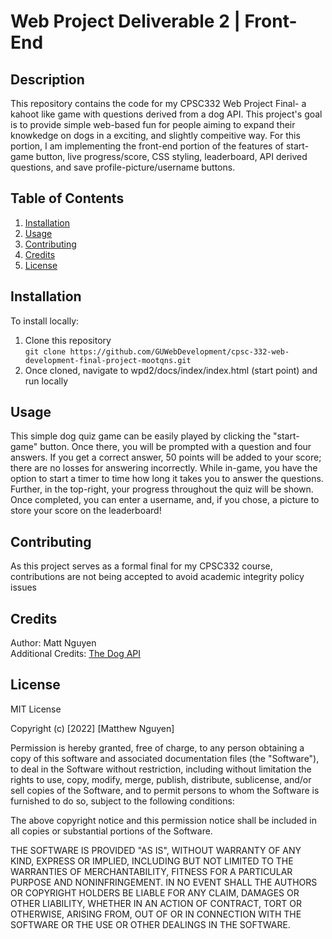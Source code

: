 # Web Project Deliverable 2 | Front-End 

## Description
This repository contains the code for my CPSC332 Web Project Final- a kahoot like game with questions derived from a dog API. This project's goal is to provide
simple web-based fun for people aiming to expand their knowkedge on dogs in a exciting, and slightly compeitive way. For this portion, I am implementing the 
front-end portion of the features of start-game button, live progress/score, CSS styling, leaderboard, API derived questions, and save profile-picture/username buttons.

## Table of Contents
1. [Installation](#installation)
2. [Usage](#usage)
3. [Contributing](#contributing)
4. [Credits](#credits)
5. [License](#license)

## Installation
To install locally: 
1. Clone this repository  
`git clone https://github.com/GUWebDevelopment/cpsc-332-web-development-final-project-mootqns.git`  
2. Once cloned, navigate to wpd2/docs/index/index.html (start point) and run locally

## Usage
This simple dog quiz game can be easily played by clicking the "start-game" button. Once there, you will be prompted with a
question and four answers. If you get a correct answer, 50 points will be added to your score; there are no losses for answering 
incorrectly. While in-game, you have the option to start a timer to time how long it takes you to answer the questions. Further,
in the top-right, your progress throughout the quiz will be shown. Once completed, you can enter a username, and, if you chose,
a picture to store your score on the leaderboard! 

## Contributing
As this project serves as a formal final for my CPSC332 course, contributions are not being accepted to avoid academic integrity policy issues

## Credits
Author: Matt Nguyen  
Additional Credits: [The Dog API](https://documenter.getpostman.com/view/4016432/the-dog-api/RW81vZ4Z)

## License 
MIT License  

Copyright (c) [2022] [Matthew Nguyen]  

Permission is hereby granted, free of charge, to any person obtaining a copy
of this software and associated documentation files (the "Software"), to deal
in the Software without restriction, including without limitation the rights
to use, copy, modify, merge, publish, distribute, sublicense, and/or sell
copies of the Software, and to permit persons to whom the Software is
furnished to do so, subject to the following conditions:  

The above copyright notice and this permission notice shall be included in all
copies or substantial portions of the Software.  

THE SOFTWARE IS PROVIDED "AS IS", WITHOUT WARRANTY OF ANY KIND, EXPRESS OR
IMPLIED, INCLUDING BUT NOT LIMITED TO THE WARRANTIES OF MERCHANTABILITY,
FITNESS FOR A PARTICULAR PURPOSE AND NONINFRINGEMENT. IN NO EVENT SHALL THE
AUTHORS OR COPYRIGHT HOLDERS BE LIABLE FOR ANY CLAIM, DAMAGES OR OTHER
LIABILITY, WHETHER IN AN ACTION OF CONTRACT, TORT OR OTHERWISE, ARISING FROM,
OUT OF OR IN CONNECTION WITH THE SOFTWARE OR THE USE OR OTHER DEALINGS IN THE
SOFTWARE.  